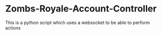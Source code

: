 # Zombs-Royale-Account-Controller
This is a python script which uses a websocket to be able to perform actions
